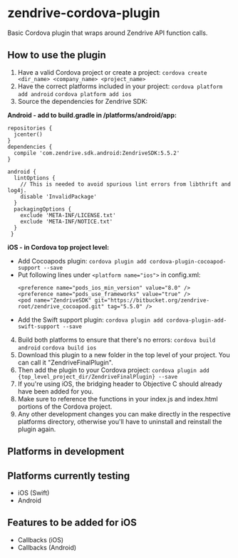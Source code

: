 # zendrive-cordova-plugin
Basic Cordova plugin that wraps around Zendrive API function calls.

## How to use the plugin
1. Have a valid Cordova project or create a project:
``cordova create <dir_name> <company_name> <project_name>``
2. Have the correct platforms included in your project:
``cordova platform add android``
``cordova platform add ios``
3. Source the dependencies for Zendrive SDK:

**Android - add to build.gradle in /platforms/android/app:**
  ```
  repositories { 
    jcenter()
  }
  dependencies {
    compile 'com.zendrive.sdk.android:ZendriveSDK:5.5.2'
  }
  
  android { 
    lintOptions {
      // This is needed to avoid spurious lint errors from libthrift and log4j.
      disable 'InvalidPackage' 
    }
    packagingOptions {
      exclude 'META-INF/LICENSE.txt' 
      exclude 'META-INF/NOTICE.txt'
    } 
   }  
   ```
**iOS - in Cordova top project level:**
- Add Cocoapods plugin: ``cordova plugin add cordova-plugin-cocoapod-support --save``
- Put following lines under ``<platform name="ios">`` in config.xml:
   ```
   <preference name="pods_ios_min_version" value="8.0" />
   <preference name="pods_use_frameworks" value="true" />
   <pod name="ZendriveSDK" git="https://bitbucket.org/zendrive-root/zendrive_cocoapod.git" tag="5.5.0" />   
   ```
- Add the Swift support plugin: ``cordova plugin add cordova-plugin-add-swift-support --save``
4. Build both platforms to ensure that there's no errors:
``cordova build android``
``cordova build ios``
5. Download this plugin to a new folder in the top level of your project. You can call it "ZendriveFinalPlugin".
6. Then add the plugin to your Cordova project:
``cordova plugin add {top_level_project_dir/ZendriveFinalPlugin} --save``
7. If you're using iOS, the bridging header to Objective C should already have been added for you.
8. Make sure to reference the functions in your index.js and index.html portions of the Cordova project.
9. Any other development changes you can make directly in the respective platforms directory, otherwise you'll have to uninstall and reinstall the plugin again.

## Platforms in development

## Platforms currently testing
- iOS (Swift)
- Android

## Features to be added for iOS
- Callbacks (iOS)
- Callbacks (Android)
